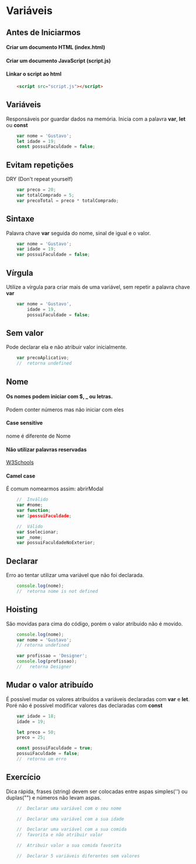 # Variáveis

## Antes de Iniciarmos

#### Criar um documento HTML (index.html)

#### Criar um documento JavaScript (script.js)

#### Linkar o script ao html
```html
    <script src="script.js"></script>
```

## Variáveis

Responsáveis por guardar dados na memória.
Inicia com a palavra **var**, **let** ou **const**

```js
    var nome = 'Gustavo';
    let idade = 19;
    const possuiFaculdade = false;
```

## Evitam repetições

DRY (Don't repeat yourself)

```js
    var preco = 20;
    var totalComprado = 5;
    var precoTotal = preco * totalComprado;
```

## Sintaxe

Palavra chave **var** seguida do nome, sinal de igual e o valor.

```js
    var nome = 'Gustavo';
    var idade = 19;
    var possuiFaculdade = false;
```

## Vírgula

Utilize a vírgula para criar mais de uma variável, sem repetir a
palavra chave **var**

```js
    var nome = 'Gustavo',
        idade = 19,
        possuiFaculdade = false;
```

## Sem valor

Pode declarar ela e não atribuir valor inicialmente.

```js
    var precoAplicativo;
    //  retorna undefined
```

## Nome

#### Os nomes podem iniciar com $, _ ou letras.
Podem conter números mas não iniciar com eles

#### Case sensitive
nome é diferente de Nome

#### Não utilizar palavras reservadas
[W3Schools](https://www.w3schools.com/js/js_reserved.asp)

#### Camel case
É comum nomearmos assim: abrirModal

```js
    //  Inválido
    var #nome;
    var function;
    var 1possuiFaculdade;

    //  Válido
    var $selecionar;
    var _nome;
    var possuiFaculdadeNoExterior;
```

## Declarar

Erro ao tentar utilizar uma variável que não foi declarada.

```js
    console.log(nome);
    //  retorna nome is not defined
```

## Hoisting

São movidas para cima do código, porém o valor atribuido não é
movido.

```js
    console.log(nome);
    var nome = 'Gustavo';
    // retorna undefined

    var profissao = 'Designer';
    console.log(profissao);
    //   retorna Designer
```

## Mudar o valor atribuído

É possível mudar os valores atribuídos a variáveis declaradas com
**var** e **let**. Poré não é possível modificar valores das
declaradas com **const**

```js
    var idade = 18;
    idade = 19;

    let preco = 50;
    preco = 25;

    const possuiFaculdade = true;
    possuiFaculdade = false;
    //  retorna um erro
```

## Exercício

Dica rápida, frases (string) devem ser colocadas entre aspas
simples('') ou duplas("") e números não levam aspas.

```js
    //  Declarar uma variável com o seu nome

    //  Declarar uma variável com a sua idade

    //  Declarar uma variável com a sua comida
    //  favorita e não atribuir valor

    //  Atribuir valor a sua comida favorita

    //  Declarar 5 variáveis diferentes sem valores
```